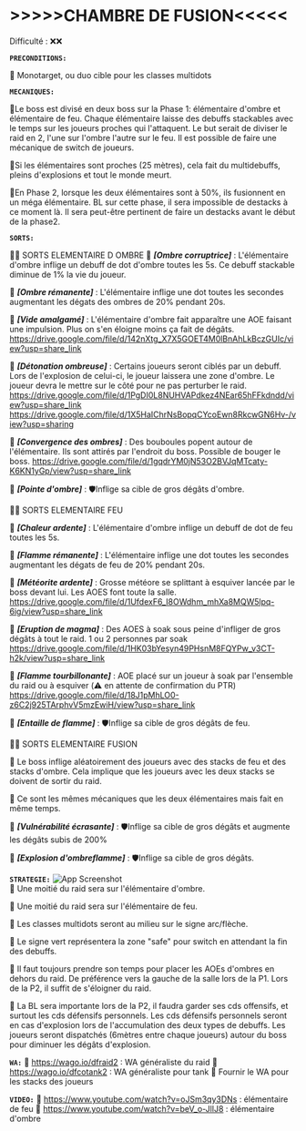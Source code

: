 
# **>>>>>CHAMBRE DE FUSION<<<<<**

Difficulté : ❌❌

**__```PRECONDITIONS:```__**

🦙 Monotarget, ou duo cible pour les classes multidots

**__```MECANIQUES:```__**

🦙Le boss est divisé en deux boss sur la Phase 1: élémentaire d'ombre et élémentaire de feu.
Chaque élémentaire laisse des debuffs stackables avec le temps sur les joueurs proches qui l'attaquent.
Le but serait de diviser le raid en 2, l'une sur l'ombre l'autre sur le feu. 
Il est possible de faire une mécanique de switch de joueurs.

🦙Si les élémentaires sont proches (25 mètres), cela fait du multidebuffs, pleins d'explosions et 
tout le monde meurt.

🦙En Phase 2, lorsque les deux élémentaires sont à 50%, ils fusionnent en un méga élémentaire.
BL sur cette phase, il sera impossible de destacks à ce moment là. Il sera peut-être pertinent de faire un destacks 
avant le début de la phase2.

**__```SORTS:```__**

🦙🦙 SORTS ELEMENTAIRE D OMBRE 
🦙 ***[Ombre corruptrice]*** : L'élémentaire d'ombre inflige un debuff de dot d'ombre toutes les 5s.
Ce debuff stackable diminue de 1% la vie du joueur.

🦙 ***[Ombre rémanente]*** : L'élémentaire inflige une dot toutes les secondes augmentant les dégats
des ombres de 20% pendant 20s.

🦙 ***[Vide amalgamé]*** : L'élémentaire d'ombre fait apparaître une AOE faisant une impulsion.
Plus on s'en éloigne moins ça fait de dégâts.
https://drive.google.com/file/d/142nXtg_X7X5GOET4M0lBnAhLkBczGUIc/view?usp=share_link

🦙 ***[Détonation ombreuse]*** : Certains joueurs seront ciblés par un debuff.
Lors de l'explosion de celui-ci, le joueur laissera une zone d'ombre. Le joueur devra le mettre sur le côté 
pour ne pas perturber le raid.
https://drive.google.com/file/d/1PgDI0L8NUHVAPdkez4NEar65hFFkdndd/view?usp=share_link
https://drive.google.com/file/d/1X5HaIChrNsBopqCYcoEwn8RkcwGN6Hv-/view?usp=sharing


🦙 ***[Convergence des ombres]*** : Des bouboules popent autour de l'élémentaire.
Ils sont attirés par l'endroit du boss. Possible de bouger le boss.
https://drive.google.com/file/d/1gqdrYM0jN53O2BVJqMTcaty-K6KN1yGp/view?usp=share_link

🦙 ***[Pointe d'ombre]*** : 🛡️Inflige sa cible de gros dégâts d'ombre.

🦙🦙 SORTS ELEMENTAIRE FEU

🦙 ***[Chaleur ardente]*** : L'élémentaire d'ombre inflige un debuff de dot de feu toutes les 5s.

🦙 ***[Flamme rémanente]*** : L'élémentaire inflige une dot toutes les secondes augmentant les dégats
de feu de 20% pendant 20s.

🦙 ***[Météorite ardente]*** : Grosse météore se splittant à esquiver lancée par le boss devant lui.
Les AOES font toute la salle.
https://drive.google.com/file/d/1UfdexF6_I8OWdhm_mhXa8MQW5lpq-6ig/view?usp=share_link

🦙 ***[Eruption de magma]*** : Des AOES à soak sous peine d'infliger de gros dégâts à tout le raid.
1 ou 2 personnes par soak
https://drive.google.com/file/d/1HK03bYesyn49PHsnM8FQYPw_v3CT-h2k/view?usp=share_link

🦙 ***[Flamme tourbillonante]*** : AOE placé sur un joueur à soak par l'ensemble du raid ou à esquiver 
(⚠️ en attente de confirmation du PTR)
https://drive.google.com/file/d/18J1pMhLO0-z6C2j925TArphvV5mzEwiH/view?usp=share_link

🦙 ***[Entaille de flamme]*** : 🛡️Inflige sa cible de gros dégâts de feu.

🦙🦙 SORTS ELEMENTAIRE FUSION

🦙 Le boss inflige aléatoirement des joueurs avec des stacks de feu et des stacks d'ombre.
Cela implique que les joueurs avec les deux stacks se doivent de sortir du raid.

🦙 Ce sont les mêmes mécaniques que les deux élémentaires mais fait en même temps.

🦙 ***[Vulnérabilité écrasante]*** : 🛡️Inflige sa cible de gros dégâts et augmente les dégâts subis de 200%

🦙 ***[Explosion d'ombreflamme]*** : 🛡️Inflige sa cible de gros dégâts.


**__```STRATEGIE:```__** 
![App Screenshot](https://drive.google.com/file/d/1T_4tPcRJ6qGnA07n92QgFO4W9WExHyZN/view?usp=share_link)  
🦙 Une moitié du raid sera sur l'élémentaire d'ombre.

🦙 Une moitié du raid sera sur l'élémentaire de feu.

🦙 Les classes multidots seront au milieu sur le signe arc/flèche.

🦙 Le signe vert représentera la zone "safe" pour switch en attendant la fin des debuffs.

🦙 Il faut toujours prendre son temps pour placer les AOEs d'ombres en dehors du raid.
De préférence vers la gauche de la salle lors de la P1. Lors de la P2, il suffit de s'éloigner du raid.

🦙 La BL sera importante lors de la P2, il faudra garder ses cds offensifs, et surtout les cds défensifs personnels.
Les cds défensifs personnels seront en cas d'explosion lors de l'accumulation des deux types de debuffs.
Les joueurs seront dispatchés (6mètres entre chaque joueurs) autour du boss pour diminuer les dégâts d'explosion.


**__```WA:```__** 
🦙 https://wago.io/dfraid2 : WA généraliste du raid
🦙 https://wago.io/dfcotank2 : WA généraliste pour tank
🦙 Fournir le WA pour les stacks des joueurs

**__```VIDEO:```__** 
🦙 https://www.youtube.com/watch?v=oJSm3qy3DNs : élémentaire de feu
🦙 https://www.youtube.com/watch?v=beV_o-JllJ8 : élémentaire d'ombre
